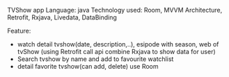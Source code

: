 TVShow app
Language: java
Technology used: Room, MVVM Architecture, Retrofit, Rxjava, Livedata, DataBinding 

Feature: 
- watch detail tvshow(date, description,..), esipode with season, web of tvShow
(using Retrofit call api combine Rxjava to show data for user)
- Search tvshow by name and add to favourite watchlist
- detail favorite tvshow(can add, delete) use Room 
